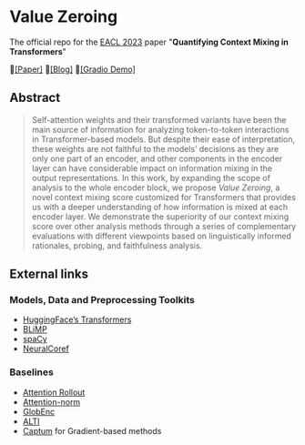 # Value Zeroing
The official repo for the [EACL 2023](https://2023.eacl.org/) paper "__Quantifying Context Mixing in Transformers__"

📃[[Paper]](https://arxiv.org/pdf/2301.12971.pdf)
🚀[[Blog]](https://hmohebbi.github.io/blog/value-zeroing)
🤗[[Gradio Demo]](https://huggingface.co/spaces/amsterdamNLP/value-zeroing)

## Abstract
> Self-attention weights and their transformed variants have been the main source of information for analyzing token-to-token interactions in Transformer-based models. But despite their ease of interpretation, these weights are not faithful to the models’ decisions as they are only one part of an encoder, and other components in the encoder layer can have considerable impact on information mixing in the output representations. In this work, by expanding the scope of analysis to the whole encoder block, we propose _Value Zeroing_, a novel context mixing score customized for Transformers that provides us with a deeper understanding of how information is mixed at each encoder layer. We demonstrate the superiority of our context mixing score over other analysis methods through a series of complementary evaluations with different viewpoints based on linguistically informed rationales, probing, and faithfulness analysis.



## External links 

### Models, Data and Preprocessing Toolkits
* [HuggingFace’s Transformers](https://github.com/huggingface/transformers)
* [BLiMP](https://github.com/alexwarstadt/blimp)
* [spaCy](https://github.com/explosion/spaCy)
* [NeuralCoref](https://github.com/huggingface/neuralcoref)

### Baselines
* [Attention Rollout](https://github.com/samiraabnar/attention_flow)
* [Attention-norm](https://github.com/gorokoba560/norm-analysis-of-transformer)
* [GlobEnc](https://github.com/mohsenfayyaz/GlobEnc)
* [ALTI](https://github.com/mt-upc/transformer-contributions)
* [Captum](https://captum.ai/) for Gradient-based methods
